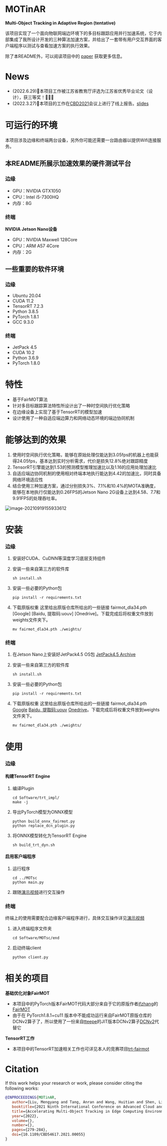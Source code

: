 # MOTinAR
 **Multi-Object Tracking in Adaptive Region (tentative)**

该项目实现了一个面向物联网端边环境下的多目标跟踪应用并行加速系统，它于内部集成了我所设计开发的三种算法加速方案，并给出了一套带有用户交互界面的客户端程序以测试与查看加速方案的执行效果。

除了本README外，可以阅读项目中的 [paper](https://github.com/liu-mengyang/MOTinAR/blob/main/lmy_CBD2021_final.pdf) 获取更多信息。

# News

- (2022.6.29):3rd_place_medal:本项目工作被江苏省教育厅评选为江苏省优秀毕业论文（设计），获三等奖！🎉🎉🎉
- (2022.3.27):mega:本项目的工作在[CBD2021](https://ist.nwu.edu.cn/dfiles/CBD/index.html)会议上进行了线上报告。[slides](https://github.com/liu-mengyang/MOTinAR/blob/main/slides.pdf)

# 可运行的环境

本项目涉及边缘和终端两台设备，另外你可能还需要一台路由器以提供Wifi连接服务。

## 本README所展示加速效果的硬件测试平台

### 边缘

- GPU：NVIDIA GTX1050
- CPU：Intel i5-7300HQ
- 内存：8G

### 终端

**NVIDIA Jetson Nano设备**

- GPU：NVIDIA Maxwell 128Core
- CPU：ARM A57 4Core
- 内存：2G

## 一些重要的软件环境

### 边缘

- Ubuntu 20.04
- CUDA 11.2
- TensorRT 7.2.3
- Python 3.8.5
- PyTorch 1.8.1
- GCC 9.3.0

### 终端

- JetPack 4.5
- CUDA 10.2
- Python 3.6.9
- PyTorch 1.8.0

# 特性

- 基于FairMOT算法
- 针对多目标跟踪算法特性所设计出了一种时空间执行优化策略
- 在边缘设备上实现了基于TensorRT的模型加速
- 设计使用了一种自适应端边算力和网络动态环境的端边协同机制

# 能够达到的效果

1. 使用时空间执行优化策略，能够在原始处理仅能达到3.05fps的机器上也能获得24.05fps，基本达到实时分析需求，代价是损失12.8%绝对跟踪精度
2. TensorRT引擎能达到1.53的预测模型推理加速比以及1.16的应用处理加速比
3. 自适应端边协同机制的使用相对终端本地执行能达到4.42的加速比，同时具备网络环境适应性
4. 结合使用三种加速方案，通过分别损失3%、7.1%和10.4%的MOTA准确度，能够在本地执行仅能达到0.26FPS的Jetson Nano 2G设备上达到4.58、7.7和9.91FPS的处理吞吐率。

![image-20210919155933612](https://images.liumengyang.xyz/image-20210919155933612.png)

# 安装

### 边缘

1. 安装好CUDA、CuDNN等深度学习底层支持组件

2. 安装一些来自第三方的软件库

   ```
   sh install.sh
   ```

3. 安装一些必要的Python包

   ```
   pip install -r requirements.txt
   ```

4. 下载原版权重 这里给出原版仓库所给出的一些链接 fairmot_dla34.pth [Google] [Baidu, 提取码:uouv] [Onedrive]。下载完成后将权重文件放到weights文件夹下。

   ```
   mv fairmot_dla34.pth ./weights/
   ```

### 终端

1. 在Jetson Nano上安装好JetPack4.5 OS包 [JetPack4.5 Archive](https://developer.nvidia.com/jetpack-sdk-45-archive)

2. 安装一些来自第三方的软件库

   ```
   sh install.sh
   ```

3. 安装一些必要的Python包

   ```
   pip install -r requirements.txt
   ```

4. 下载原版权重 这里给出原版仓库所给出的一些链接 fairmot_dla34.pth [Google](https://drive.google.com/file/d/1SFOhg_vos_xSYHLMTDGFVZBYjo8cr2fG/view?usp=sharing) [Baidu, 提取码:uouv](https://pan.baidu.com/share/init?surl=H1Zp8wrTKDk20_DSPAeEkg) [Onedrive](https://microsoftapc-my.sharepoint.com/:u:/g/personal/v-yifzha_microsoft_com/EUsj0hkTNuhKkj9bo9kE7ZsBpmHvqDz6DylPQPhm94Y08w?e=3OF4XN)。下载完成后将权重文件放到weights文件夹下。

   ```
   mv fairmot_dla34.pth ./weights/
   ```

# 使用

### 边缘

#### 构建TensorRT Engine

1. 编译Plugin

   ```
   cd Software/trt_impl/
   make -j
   ```

2. 导出PyTorch模型为ONNX模型

   ```
   python build_onnx_fairmot.py
   python replace_dcn_plugin.py
   ```

3. 将ONNX模型转化为TensorRT Engine

   ```
   sh build_trt_dyn.sh
   ```

#### 启用客户端程序

1. 运行程序

   ```
   cd ../MOTsc
   python main.py
   ```

2. 跟随[演示视频]()进行交互操作

### 终端

终端上的使用需要配合边缘客户端程序进行，具体交互操作详见[演示视频]()

1. 进入终端程序文件夹

   ```
   cd Software/MOTsc/end
   ```

2. 启动终端client

   ```
   python client.py
   ```

# 相关的项目

**基础优化对象FairMOT**

- 本项目中的PyTorch版本FairMOT代码大部分来自于它的原版作者[ifzhang](https://github.com/ifzhang)的[FairMOT](https://github.com/ifzhang/FairMOT)
- 由于在 PyTorch1.8.1+cu11 版本中不能成功运行来自FairMOT原版仓库的DCNv2算子了，所以使用了一份来自[tteepe](https://github.com/tteepe)的JIT版本DCNv2算子[DCNv2](https://github.com/tteepe/DCNv2)代替它

**TensorRT工作**

- 本项目中的TensorRT加速相关工作也可详见本人的竞赛项目[trt-fairmot](https://github.com/liu-mengyang/trt-fairmot)

# Citation

If this work helps your research or work, please consider citing the following works:

```BibTex
@INPROCEEDINGS{MOTinAR,
   author={Liu, Mengyang and Tang, Anran and Wang, Huitian and Shen, Lin and Chang, Yunhan and Cai, Guangxing and Yin, Daheng and Dong, Fang and Zhao, Wei},
   booktitle={2021 Ninth International Conference on Advanced Cloud and Big Data (CBD)},
   title={Accelerating Multi-Object Tracking in Edge Computing Environment with Time-Spatial Optimization},
   year={2022},
   volume={},
   number={},
   pages={279-284},
   doi={10.1109/CBD54617.2021.00055}
}
```
